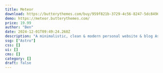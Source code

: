 ```yaml
---
title: Meteor
download: https://butterythemes.com/buy/959f821b-3729-4c56-8247-5dc8496171b3
demo: https://meteor.butterythemes.com/
price: 19.99
author: "Ben"
date: 2024-12-01T09:49:24.268Z
description: "A minimalistic, clean & modern personal website & blog Astro theme."
ssg: ["Astro"]
css: []
ui: []
cms: []
category: []
draft: false
---
```


